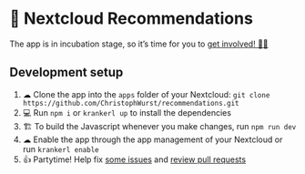 # 🔮 Nextcloud Recommendations

The app is in incubation stage, so it’s time for you to [get involved! 👩‍💻](https://github.com/ChristophWurst/recommendations#development-setup)

## Development setup

1. ☁ Clone the app into the `apps` folder of your Nextcloud: `git clone https://github.com/ChristophWurst/recommendations.git`
2. 💻 Run `npm i` or `krankerl up` to install the dependencies
3. 🏗 To build the Javascript whenever you make changes, run `npm run dev`
4. ☁ Enable the app through the app management of your Nextcloud or run `krankerl enable`
5. 👍 Partytime! Help fix [some issues](https://github.com/ChristophWurst/recommendations/issues) and [review pull requests](https://github.com/ChristophWurst/recommendations/pulls)
